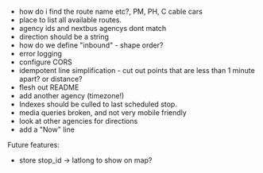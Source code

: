 * how do i find the route name etc?, PM, PH, C cable cars
* place to list all available routes.
* agency ids and nextbus agencys dont match
* direction should be a string
* how do we define "inbound" - shape order?
* error logging
* configure CORS
* idempotent line simplification - cut out points that are less than 1 minute apart? or distance?
* flesh out README
* add another agency (timezone!)
* Indexes should be culled to last scheduled stop.
* media queries broken, and not very mobile friendly
* look at other agencies for directions
* add a "Now" line

Future features:
* store stop_id -> latlong to show on map?
